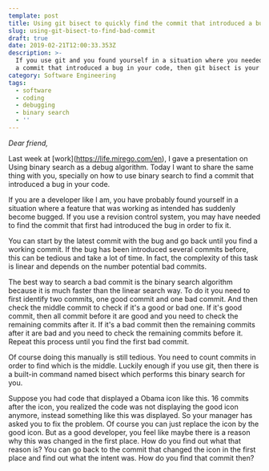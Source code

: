 ```yaml
---
template: post
title: Using git bisect to quickly find the commit that introduced a bug
slug: using-git-bisect-to-find-bad-commit
draft: true
date: 2019-02-21T12:00:33.353Z
description: >-
  If you use git and you found yourself in a situation where you needed to find
  a commit that introduced a bug in your code, then git bisect is your friend.
category: Software Engineering
tags:
  - software
  - coding
  - debugging
  - binary search
  - ''
---
```

_Dear friend,_

Last week at \[work](https://life.mirego.com/en), I gave a presentation on Using binary search as a debug algorithm. Today I want to share the same thing with you, specially on how to use binary search to find a commit that introduced a bug in your code.

If you are a developer like I am, you have probably found yourself in a situation where a feature that was working as intended has suddenly become bugged. If you use a revision control system, you may have needed to find the commit that first had introduced the bug in order to fix it.

You can start by the latest commit with the bug and go back until you find a working commit. If the bug has been introduced several commits before, this can be tedious and take a lot of time. In fact, the complexity of this task is linear and depends on the number potential bad commits.

The best way to search a bad commit is the binary search algorithm because it is much faster than the linear search way. To do it you need to first identify two commits, one good commit and one bad commit. And then check the middle commit to check if it's a good or bad one. If it's good commit, then all commit before it are good and you need to check the remaining commits after it. If it's a bad commit then the remaining commits after it are bad and you need to check the remaining commits before it. Repeat this process until you find the first bad commit.

Of course doing this manually is still tedious. You need to count commits in order to find which is the middle. Luckily enough if you use git, then there is a built-in command named bisect which performs this binary search for you.

Suppose you had code that displayed a Obama icon like this. 16 commits after the icon, you realized the code was not displaying the good icon anymore, instead something like this was displayed. So your manager has asked you to fix the problem. Of course you can just replace the icon by the good icon. But as a good developer, you feel like maybe there is a reason why this was changed in the first place. How do you find out what that reason is? You can go back to the commit that changed the icon in the first place and find out what the intent was. How do you find that commit then?
